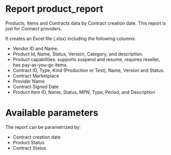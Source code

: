 # Report product_report


Products, Items and Contracts data by Contract creation date. 
This report is just for Connect providers.

It creates an Excel file (.xlsx) including the following columns:
*  Vendor ID and Name.
* Product Id, Name, Status, Version, Category, and description.
* Product capabilities: supports suspend and resume, requires reseller, has pay-as-you-go items.
* Contract ID, Type, Kind (Production or Test),  Name, Version and Status.
* Contract Marketplace
* Provider Name
* Contract Signed Date
* Product Item ID, Name, Status, MPN, Type, Period, and Description


# Available parameters

The report can be parametrized by:

* Contract creation date
* Product Status
* Contract Status
